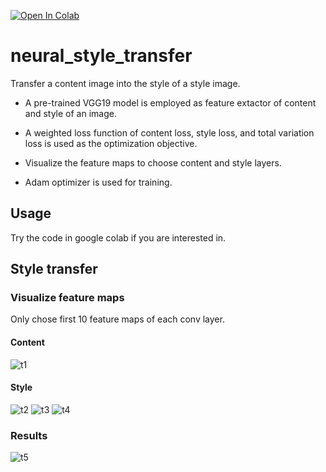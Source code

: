 [![Open In Colab](https://colab.research.google.com/assets/colab-badge.svg)](https://colab.research.google.com/github/jhan15/neural_style_transfer/blob/master/neural_style_transfer.ipynb)

# neural_style_transfer

Transfer a content image into the style of a style image.

- A pre-trained VGG19 model is employed as feature extactor of content and style of an image.

- A weighted loss function of content loss, style loss, and total variation loss is used as the optimization objective.

- Visualize the feature maps to choose content and style layers.

- Adam optimizer is used for training.

## Usage

Try the code in google colab if you are interested in.

## Style transfer

### Visualize feature maps

Only chose first 10 feature maps of each conv layer.

#### Content

![t1](https://user-images.githubusercontent.com/62132206/120069394-18d9a700-c086-11eb-9716-ad4273b5f88c.png)

#### Style

![t2](https://user-images.githubusercontent.com/62132206/120069401-28f18680-c086-11eb-9bc6-d6ae725b7709.png)
![t3](https://user-images.githubusercontent.com/62132206/120069403-2a22b380-c086-11eb-9ad6-4d268188b203.png)
![t4](https://user-images.githubusercontent.com/62132206/120069404-2abb4a00-c086-11eb-8849-7cbaeabc7bf4.png)

### Results

![t5](https://user-images.githubusercontent.com/62132206/120069364-e9c33580-c085-11eb-9525-c26fe5a1d25c.png)

